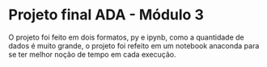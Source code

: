 # Projeto final ADA - Módulo 3
O projeto foi feito em dois formatos, py e ipynb, como a quantidade de dados é muito grande, o projeto foi refeito em um notebook anaconda para se ter melhor noção de tempo em cada execução.

